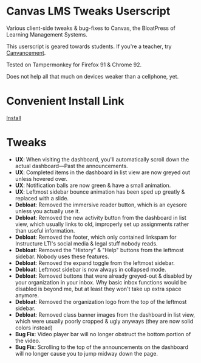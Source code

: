 # Canvas LMS Tweaks Userscript

Various client-side tweaks &amp; bug-fixes to Canvas, the BloatPress of Learning Management Systems.

This userscript is geared towards students. If you're a teacher, try [Canvancement](https://github.com/jamesjonesmath/canvancement).

Tested on Tampermonkey for Firefox 91 & Chrome 92.

Does not help all that much on devices weaker than a cellphone, yet.

# Convenient Install Link

[Install](https://github.com/Enchoseon/canvas-lms-tweaks-userscript/raw/main/canvas-lms-tweaks.user.js)

# Tweaks

- __UX__: When visiting the dashboard, you'll automatically scroll down the actual dashboard—Past the announcements.
- __UX__: Completed items in the dashboard in list view are now greyed out unless hovered over.
- __UX__: Notification balls are now green & have a small animation.
- __UX__: Leftmost sidebar bounce animation has been sped up greatly & replaced with a slide.
- __Debloat__: Removed the immersive reader button, which is an eyesore unless you actually use it.
- __Debloat__: Removed the new activity button from the dashboard in list view, which usually links to old, improperly set up assignments rather than useful information.
- __Debloat__: Removed the footer, which only contained linkspam for Instructure LTI's social media & legal stuff nobody reads.
- __Debloat__: Removed the "History" & "Help" buttons from the leftmost sidebar. Nobody uses these features.
- __Debloat__: Removed the expand toggle from the leftmost sidebar.
- __Debloat__: Leftmost sidebar is now always in collapsed mode.
- __Debloat__: Removed buttons that were already greyed-out & disabled by your organization in your inbox. Why basic inbox functions would be disabled is beyond me, but at least they won't take up extra space anymore.
- __Debloat__: Removed the organization logo from the top of the leftmost sidebar.
- __Debloat__: Removed class banner images from the dashboard in list view, which were usually poorly cropped & ugly anyways (they are now solid colors instead)
- __Bug Fix__: Video player bar will no longer obstruct the bottom portion of the video.
- __Bug Fix__: Scrolling to the top of the announcements on the dashboard will no longer cause you to jump midway down the page.
